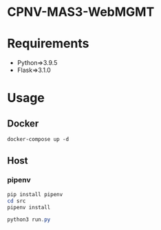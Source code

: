 # CPNV-MAS3-WebMGMT
# Requirements
- Python=>3.9.5
- Flask=>3.1.0

# Usage

## Docker
```docker
docker-compose up -d
```
## Host
### pipenv
```PowerShell
pip install pipenv
cd src
pipenv install

python3 run.py
```
